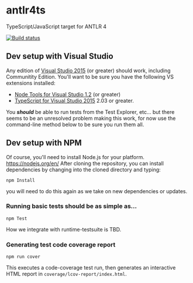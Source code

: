 # antlr4ts

TypeScript/JavaScript target for ANTLR 4

[![Build status](https://ci.appveyor.com/api/projects/status/d4gpmnrkfo3tb2t1/branch/master?svg=true)](https://ci.appveyor.com/project/sharwell/antlr4ts/branch/master)

## Dev setup with Visual Studio
Any edition of [Visual Studio 2015](https://www.visualstudio.com/vs/) (or greater) should work, including Communitity Edition.
You'll want to be sure you have the following VS extensions installed:
- [Node Tools for Visual Studio 1.2](https://www.visualstudio.com/vs/node-js/) (or greater)
- [TypeScript for Visual Studio 2015](https://www.microsoft.com/en-us/download/details.aspx?id=48593) 2.03 or greater.

You ***should*** be able to run tests from the Test Explorer, etc... but there seems to be an unresolved problem making this work, for now use the command-line method below to be sure you run them all.

## Dev setup with NPM
Of course, you'll need to install Node.js for your platform.   https://nodejs.org/en/
After cloning the repository, you can install dependencies by changing into the cloned directory and typing:

```
npm Install
```
you will need to do this again as we take on new dependencies or updates. 

### Running basic tests should be as simple as...
```
npm Test
```
How we integrate with runtime-testsuite is TBD.

### Generating test code coverage report
```
npm run cover 
```
This executes a code-coverage test run, then generates an interactive HTML report in `coverage/lcov-report/index.html`.
